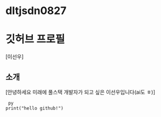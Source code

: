 # dltjsdn0827

# 깃허브 프로필
[이선우]

## 소개
[안녕하세요 미래에 풀스택 개발자가 되고 싶은 이선우입니다(ai도 ㅎ)]

```
 py
print("hello github!")
```
